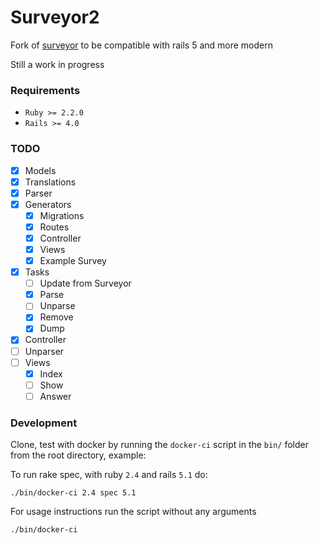 # Surveyor2

Fork of [surveyor](https://github.com/NUBIC/surveyor) to be compatible with rails 5 and more modern

Still a work in progress

### Requirements

* `Ruby >= 2.2.0`
* `Rails >= 4.0 `

### TODO

* [X] Models
* [X] Translations
* [X] Parser
* [X] Generators
  * [X] Migrations 
  * [X] Routes
  * [X] Controller
  * [X] Views
  * [X] Example Survey
* [X] Tasks
  * [ ] Update from Surveyor
  * [X] Parse
  * [ ] Unparse
  * [X] Remove
  * [X] Dump
* [X] Controller
* [ ] Unparser
* [ ] Views
  * [X] Index
  * [ ] Show
  * [ ] Answer

### Development

Clone, test with docker by running the `docker-ci` script in the `bin/` folder from the root directory, example:

To run rake spec, with ruby `2.4` and rails `5.1` do:

`./bin/docker-ci 2.4 spec 5.1`

For usage instructions run the script without any arguments

`./bin/docker-ci`
